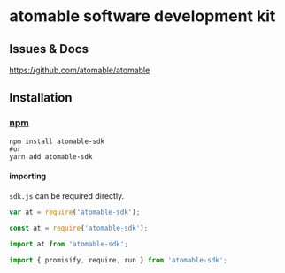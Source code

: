 # atomable software development kit

## Issues & Docs
https://github.com/atomable/atomable

## Installation

### [npm](https://www.npmjs.com/package/atomable-sdk)
```shell
npm install atomable-sdk
#or
yarn add atomable-sdk
```

#### importing

`sdk.js` can be required directly.

```javascript
var at = require('atomable-sdk');

const at = require('atomable-sdk');

import at from 'atomable-sdk';

import { promisify, require, run } from 'atomable-sdk';
```
